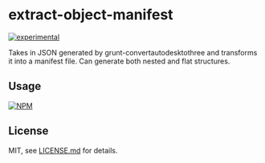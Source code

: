 # extract-object-manifest

[![experimental](http://badges.github.io/stability-badges/dist/experimental.svg)](http://github.com/badges/stability-badges)

Takes in JSON generated by grunt-convertautodesktothree and transforms it into a manifest file. Can generate both nested and flat structures.

## Usage

[![NPM](https://nodei.co/npm/threejs-model-manifest.png)](https://nodei.co/npm/threejs-model-manifest/)

## License

MIT, see [LICENSE.md](http://github.com/CheapSteak/threejs-model-manifest/blob/master/LICENSE.md) for details.

